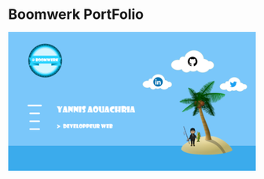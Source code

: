 Boomwerk PortFolio
================

![boomwerk portfolio](https://github.com/Boomwerk/BoomwerkPortfolio/blob/main/assets/accueil.png)



